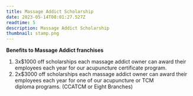 ```yaml
---
title: Massage Addict Scholarship
date: 2023-05-14T08:01:27.527Z
readtime: 5
description: Massage Addict Scholarship
thumbnail: stamp.png
---
```

**Benefits to Massage Addict franchises** 

1. 3x$1000 off scholarships each massage addict owner can award their employees each year for our acupuncture certificate program.
2. 2x$3000 off scholarships each massage addict owner can award their employees each year for one of our acupuncture or TCM diploma programs. (CCATCM or Eight Branches)